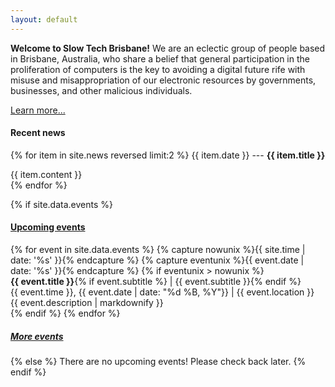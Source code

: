 ```yaml
---
layout: default
---
```


__Welcome to Slow Tech Brisbane!__ We are an eclectic group of people based in Brisbane, Australia, who share a belief that general participation in the proliferation of computers is the key to avoiding a digital future rife with misuse and misappropriation of our electronic resources by governments, businesses, and other malicious individuals.

[Learn more...](/about/)

#### Recent news

{% for item in site.news reversed limit:2 %}
  {{ item.date }} --- <strong>{{ item.title }}</strong>

  <div class="index-news">
    {{ item.content }}
  </div>
{% endfor %}

{% if site.data.events %}

#### [Upcoming events](/events/)

<div id="events">
{% for event in site.data.events %}
  {% capture nowunix %}{{ site.time | date: '%s' }}{% endcapture %}
  {% capture eventunix %}{{ event.date | date: '%s' }}{% endcapture %}
  {% if eventunix > nowunix %}
  <div class="event">
    <strong>{{ event.title }}</strong>{% if event.subtitle %} | {{ event.subtitle }}{% endif %}
    <div class="meta">
      <span class="time">{{ event.time }}, {{ event.date | date: "%d %B, %Y"}}</span>
    <span class="separator">|</span>
    {{ event.location }} <a href="https://www.openstreetmap.org/{{ event.osm }}"><i class="fa fa-location-arrow"></i></a>
    </div>
    <div class="description">{{ event.description | markdownify }}</div>
  </div>
  {% endif %}
{% endfor %}
</div>

##### [More events](/events/)

{% else %}
  There are no upcoming events! Please check back later.
{% endif %}
